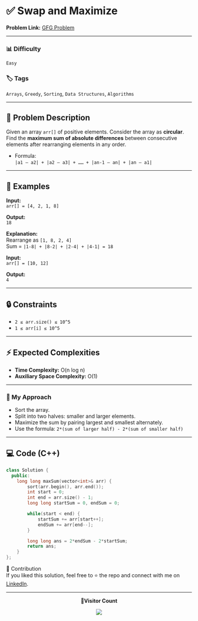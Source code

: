 # ✅ Swap and Maximize

**Problem Link:** [GFG Problem](https://www.geeksforgeeks.org/problems/swap-and-maximize5859/0)

---

### 📊 Difficulty

`Easy`

### 🏷️ Tags

`Arrays`, `Greedy`, `Sorting`, `Data Structures`, `Algorithms`

---

## 📝 Problem Description

Given an array `arr[]` of positive elements. Consider the array as **circular**.  
Find the **maximum sum of absolute differences** between consecutive elements after rearranging elements in any order.

- Formula:  
  `|a1 – a2| + |a2 – a3| + …… + |an-1 – an| + |an – a1|`

---

## 📌 Examples

**Input:**  
`arr[] = [4, 2, 1, 8]`

**Output:**  
`18`

**Explanation:**  
Rearrange as `[1, 8, 2, 4]`  
Sum = `|1-8| + |8-2| + |2-4| + |4-1| = 18`

**Input:**  
`arr[] = [10, 12]`

**Output:**  
`4`

---

## 🔒 Constraints

- `2 ≤ arr.size() ≤ 10^5`
- `1 ≤ arr[i] ≤ 10^5`

---

## ⚡ Expected Complexities

- **Time Complexity:** O(n log n)
- **Auxiliary Space Complexity:** O(1)

---

### 🚀 My Approach

- Sort the array.
- Split into two halves: smaller and larger elements.
- Maximize the sum by pairing largest and smallest alternately.
- Use the formula: `2*(sum of larger half) - 2*(sum of smaller half)`

---

## 💻 Code (C++)

```cpp
class Solution {
  public:
    long long maxSum(vector<int>& arr) {
        sort(arr.begin(), arr.end());
        int start = 0;
        int end = arr.size() - 1;
        long long startSum = 0, endSum = 0;

        while(start < end) {
            startSum += arr[start++];
            endSum += arr[end--];
        }

        long long ans = 2*endSum - 2*startSum;
        return ans;
    }
};
```

🤝 Contribution  
If you liked this solution, feel free to ⭐ the repo and connect with me on [LinkedIn](https://www.linkedin.com/in/sarvesh-choudhary-7571a6126/).

---

<p align="center"> <b>📍Visitor Count</b> </p> <p align="center"> <img src="https://visitor-badge.laobi.icu/badge?page_id=sarveshguru.GFG-POTD" /> </p>
